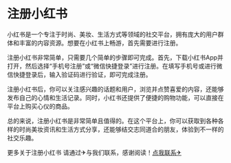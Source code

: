 # 注册小红书

小红书是一个专注于时尚、美妆、生活方式等领域的社交平台，拥有庞大的用户群体和丰富的内容资源。想要在小红书上畅游，首先需要进行注册。

注册小红书非常简单，只需要几个简单的步骤即可完成。首先，下载小红书App并打开，然后选择“手机号注册”或“微信快捷登录”进行注册。在填写手机号或进行微信快捷登录后，输入验证码进行验证，即可完成注册。

注册小红书后，你可以关注感兴趣的话题和用户，浏览并点赞喜爱的内容，还能够发布自己的心情和生活记录。同时，小红书还提供了便捷的购物功能，可以直接在平台上购买心仪的商品。

总的来说，注册小红书是非常简单且值得的。在这个平台上，你可以获取到各种各样的时尚美妆资讯和生活方式分享，还能够结交志同道合的朋友，体验到不一样的社交乐趣。

更多关于注册小红书 请通过✈与我们联系，感谢阅读！[点我联系✈](https://en.G208.com)